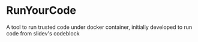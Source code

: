 # RunYourCode
A tool to run trusted code under docker container, initially developed to run code from slidev's codeblock
